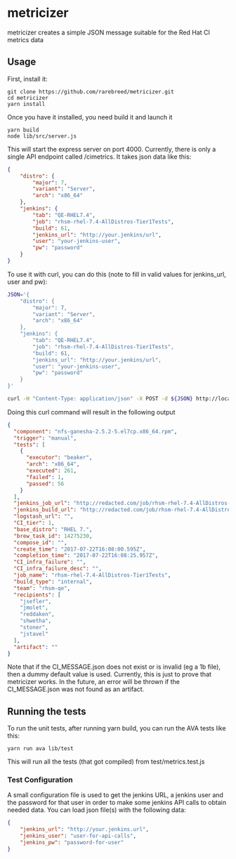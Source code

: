 # metricizer

metricizer creates a simple JSON message suitable for the Red Hat CI metrics data

## Usage

First, install it:

```
git clone https://github.com/rarebreed/metricizer.git
cd metricizer
yarn install
```

Once you have it installed, you need build it and launch it

```
yarn build
node lib/src/server.js
```

This will start the express server on port 4000.  Currently, there is only a single API endpoint
called /cimetrics.  It takes json data like this:

```json
{
    "distro": {
        "major": 7,
        "variant": "Server",
        "arch": "x86_64"
    },
    "jenkins": {
        "tab": "QE-RHEL7.4",
        "job": "rhsm-rhel-7.4-AllDistros-Tier1Tests",
        "build": 61,
        "jenkins_url": "http://your.jenkins/url",
        "user": "your-jenkins-user",
        "pw": "password"
    }
}
```

To use it with curl, you can do this (note to fill in valid values for jenkins_url, user and pw):

```bash
JSON='{
    "distro": {
        "major": 7,
        "variant": "Server",
        "arch": "x86_64"
    },
    "jenkins": {
        "tab": "QE-RHEL7.4",
        "job": "rhsm-rhel-7.4-AllDistros-Tier1Tests",
        "build": 61,
        "jenkins_url": "http://your.jenkins/url",
        "user": "your-jenkins-user",
        "pw": "password"
    }
}'

curl -H "Content-Type: application/json" -X POST -d ${JSON} http://localhost:4000/cimetrics
```

Doing this curl command will result in the following output

```json
{
  "component": "nfs-ganesha-2.5.2-5.el7cp.x86_64.rpm",
  "trigger": "manual",
  "tests": [
    {
      "executor": "beaker",
      "arch": "x86_64",
      "executed": 261,
      "failed": 1,
      "passed": 56
    }
  ],
  "jenkins_job_url": "http://redacted.com/job/rhsm-rhel-7.4-AllDistros-Tier1Tests/",
  "jenkins_build_url": "http://redacted.com/job/rhsm-rhel-7.4-AllDistros-Tier1Tests/61/",
  "logstash_url": "",
  "CI_tier": 1,
  "base_distro": "RHEL 7.",
  "brew_task_id": 14275230,
  "compose_id": "",
  "create_time": "2017-07-22T16:08:00.595Z",
  "completion_time": "2017-07-22T16:08:25.957Z",
  "CI_infra_failure": "",
  "CI_infra_failure_desc": "",
  "job_name": "rhsm-rhel-7.4-AllDistros-Tier1Tests",
  "build_type": "internal",
  "team": "rhsm-qe",
  "recipients": [
    "jsefler",
    "jmolet",
    "reddaken",
    "shwetha",
    "stoner",
    "jstavel"
  ],
  "artifact": ""
}                                          
```

Note that if the CI_MESSAGE.json does not exist or is invalid (eg a 1b file), then a dummy default
value is used.  Currently, this is just to prove that metricizer works.  In the future, an error
will be thrown if the CI_MESSAGE.json was not found as an artifact.

## Running the tests

To run the unit tests, after running yarn build, you can run the AVA tests like this:

```
yarn run ava lib/test
```

This will run all the tests (that got compiled) from test/metrics.test.js 

### Test Configuration

A small configuration file is used to get the jenkins URL, a jenkins user and the password for 
that user in order to make some jenkins API calls to obtain needed data.  You can load json file(s)
with the following data:

```json
{
    "jenkins_url": "http://your.jenkins.url",
    "jenkins_user": "user-for-api-calls",
    "jenkins_pw": "password-for-user"
}
```